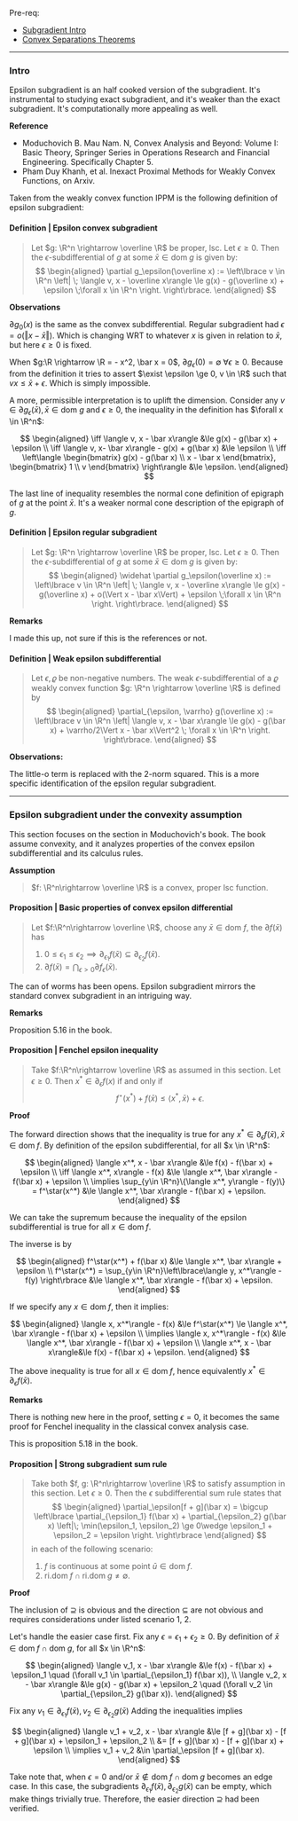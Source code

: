 Pre-req: 
- [Subgradient Intro](Subgradient%20Intro.md)
- [Convex Separations Theorems](../CVX%20Geometry/Strict%20Separations%20Theorem.md)


---
### **Intro**

Epsilon subgradient is an half cooked version of the subgradient. 
It's instrumental to studying exact subgradient, and it's weaker than the exact subgradient. 
It's computationally more appealing as well. 

**Reference**

- Moduchovich B. Mau Nam. N, Convex Analysis and Beyond: Volume I: Basic Theory, Springer Series in Operations Research and Financial Engineering. Specifically Chapter 5. 
- Pham Duy Khanh, et al. Inexact Proximal Methods for Weakly Convex Functions, on Arxiv. 

Taken from the weakly convex function IPPM is the following definition of epsilon subgradient: 

#### **Definition | Epsilon convex subgradient**
> Let $g: \R^n \rightarrow \overline \R$ be proper, lsc. 
> Let $\epsilon \ge 0$. 
> Then the $\epsilon$-subdifferential of $g$ at some $\bar x \in \text{dom}\;g$ is given by: 
> $$
> \begin{aligned}
>     \partial g_\epsilon(\overline x) := 
>     \left\lbrace
>         v \in \R^n \left| \; 
>             \langle v, x - \overline x\rangle \le 
>             g(x) - g(\overline x) + \epsilon \;\forall x \in \R^n
>         \right. 
>     \right\rbrace.
> \end{aligned}
> $$

**Observations**

$\partial g_0(x)$ is the same as the convex subdifferential. 
Regular subgradient had $\epsilon = o(\Vert x - \bar x\Vert)$. 
Which is changing WRT to whatever $x$ is given in relation to $\bar x$, but here $\epsilon \ge 0$ is fixed. 


When $g:\R \rightarrow \R = - x^2, \bar x = 0$, $\partial g_\epsilon(0) = \emptyset \;\forall \epsilon \ge 0$. 
Because from the definition it tries to assert $\exist \epsilon \ge 0, v \in \R$ such that $vx \le \bar x + \epsilon$. 
Which is simply impossible. 

A more, permissible interpretation is to uplift the dimension. 
Consider any $v \in \partial g_\epsilon(\bar x), \bar x \in \text{dom }g$ and $\epsilon \ge 0$, the inequality in the definition has $\forall x \in \R^n$: 

$$
\begin{aligned}
    \iff 
    \langle v, x - \bar x\rangle &\le g(x) - g(\bar x) + \epsilon 
    \\
    \iff 
    \langle v, x- \bar x\rangle - g(x) + g(\bar x) 
    &\le \epsilon
    \\
    \iff 
    \left\langle 
        \begin{bmatrix}
            g(x) - g(\bar x) \\ x - \bar x
        \end{bmatrix}, 
        \begin{bmatrix}
            1 \\ v
        \end{bmatrix}
    \right\rangle &\le \epsilon. 
\end{aligned}
$$

The last line of inequality resembles the normal cone definition of epigraph of $g$ at the point $\bar x$. 
It's a weaker normal cone description of the epigraph of $g$. 


#### **Definition | Epsilon regular subgradient**
> Let $g: \R^n \rightarrow \overline \R$ be proper, lsc. 
> Let $\epsilon \ge 0$. 
> Then the $\epsilon$-subdifferential of $g$ at some $\bar x \in \text{dom}\;g$ is given by: 
> $$
> \begin{aligned}
>     \widehat \partial g_\epsilon(\overline x) := 
>     \left\lbrace
>         v \in \R^n \left| \; 
>             \langle v, x - \overline x\rangle \le 
>             g(x) - g(\overline x) + o(\Vert x - \bar x\Vert) + \epsilon \;\forall x \in \R^n
>         \right. 
>     \right\rbrace.
> \end{aligned}
> $$


**Remarks**

I made this up, not sure if this is the references or not. 


#### **Definition | Weak epsilon subdifferential**
> Let $\epsilon, \varrho$ be non-negative numbers. 
> The weak $\epsilon$-subdifferential of a $\varrho$ weakly convex function $g: \R^n \rightarrow \overline \R$ is defined by 
> $$
> \begin{aligned}
>     \partial_{\epsilon, \varrho} g(\overline x) := 
>     \left\lbrace
>         v \in \R^n \left| 
>             \langle v, x - \bar x\rangle \le 
>             g(x) - g(\bar x) + \varrho/2\Vert x - \bar x\Vert^2 \; \forall x \in \R^n
>         \right.
>     \right\rbrace. 
> \end{aligned}
> $$

**Observations:**

The little-o term is replaced with the 2-norm squared. 
This is a more specific identification of the epsilon regular subgradient. 


---
### **Epsilon subgradient under the convexity assumption**

This section focuses on the section in Moduchovich's book. 
The book assume convexity, and it analyzes properties of the convex epsilon subdifferential and its calculus rules. 

**Assumption**

> $f: \R^n\rightarrow \overline \R$ is a convex, proper lsc function. 





#### **Proposition | Basic properties of convex epsilon differential**
> Let $f:\R^n\rightarrow \overline \R$, choose any $\bar x \in \text{dom }f$, the $\partial f(\bar x)$ has 
> 1. $0\le\epsilon_1\le \epsilon_2\implies \partial_{\epsilon_1}f(\bar x)\subseteq \partial_{\epsilon_2}f(\bar x)$. 
> 2. $\partial f(\bar x) = \bigcap_{\epsilon > 0}\partial f_\epsilon(\bar x)$. 


The can of worms has been opens. 
Epsilon subgradient mirrors the standard convex subgradient in an intriguing way. 

**Remarks**

Proposition 5.16 in the book. 

#### **Proposition | Fenchel epsilon inequality**
> Take $f:\R^n\rightarrow \overline \R$ as assumed in this section. 
> Let $\epsilon \ge 0$. 
> Then $x^* \in \partial_\epsilon f(x)$ if and only if 
> $$
>     f^\star(x^*) + f(\bar x) \le \langle x^*, \bar x\rangle + \epsilon.
> $$

**Proof**

The forward direction shows that the inequality is true for any $x^* \in \partial_\epsilon f(\bar x), \bar x \in \text{dom}\; f$. 
By definition of the epsilon subdifferential, for all $x \in \R^n$: 

$$
\begin{aligned}
    \langle x^*, x - \bar x\rangle 
    &\le f(x) - f(\bar x) + \epsilon
    \\
    \iff 
    \langle x^*, x\rangle - f(x) &\le 
    \langle x^*, \bar x\rangle - f(\bar x) + \epsilon
    \\
    \implies 
    \sup_{y\in \R^n}\{\langle x^*, y\rangle - f(y)\} = 
    f^\star(x^*) &\le 
    \langle x^*, \bar x\rangle - f(\bar x) + \epsilon. 
\end{aligned}
$$

We can take the supremum because the inequality of the epsilon subdifferential is true for all $x \in \text{dom}\; f$. 

The inverse is by 

$$
\begin{aligned}
    f^\star(x^*) + f(\bar x) 
    &\le \langle x^*, \bar x\rangle + \epsilon
    \\
    f^\star(x^*) = 
    \sup_{y\in \R^n}\left\lbrace\langle y, x^*\rangle - f(y) \right\rbrace
    &\le 
    \langle x^*, \bar x\rangle - f(\bar x)  + \epsilon. 
\end{aligned}
$$

If we specify any $x \in \text{dom}\; f$, then it implies: 

$$
\begin{aligned}
    \langle x, x^*\rangle - f(x) 
    &\le f^\star(x^*) 
    \le \langle x^*, \bar x\rangle - f(\bar x) + \epsilon
    \\
    \implies 
    \langle x, x^*\rangle - f(x) 
    &\le
    \langle x^*, \bar x\rangle - f(\bar x) + \epsilon
    \\
    \langle x^*, x - \bar x\rangle&\le 
    f(x) - f(\bar x) + \epsilon. 
\end{aligned}
$$

The above inequality is true for all $x\in \text{dom}\; f$, hence equivalently $x^*\in \partial_\epsilon f(\bar x)$. 

**Remarks**

There is nothing new here in the proof, setting $\epsilon = 0$, it becomes the same proof for Fenchel inequality in the classical convex analysis case. 

This is proposition 5.18 in the book. 


#### **Proposition | Strong subgradient sum rule**
> Take both $f, g: \R^n\rightarrow \overline \R$ to satisfy assumption in this section. 
> Let $\epsilon \ge 0$. 
> Then the $\epsilon$ subdifferential sum rule states that 
> $$
> \begin{aligned}
>     \partial_\epsilon[f + g](\bar x) = 
>     \bigcup \left\lbrace
>         \partial_{\epsilon_1} f(\bar x) + 
>         \partial_{\epsilon_2} g(\bar x) \left|\; 
>             \min(\epsilon_1, \epsilon_2) \ge 0\wedge 
>             \epsilon_1 + \epsilon_2 = \epsilon
>         \right.
>     \right\rbrace
> \end{aligned}
> $$
> in each of the following scenario: 
> 1. $f$ is continuous at some point $\bar u \in \text{dom}\; f$. 
> 2. $\text{ri.dom}\; f \cap \text{ri.dom}\;g \neq \emptyset$. 

**Proof**

The inclusion of $\supseteq$ is obvious and the direction $\subseteq$ are not obvious and requires considerations under listed scenario 1, 2. 

Let's handle the easier case first. 
Fix any $\epsilon = \epsilon_1 + \epsilon_2 \ge 0$. 
By definition of $\bar x \in \text{dom}\; f \cap \text{dom}\; g$, for all $x \in \R^n$: 

$$ 
\begin{aligned}
    \langle v_1, x - \bar x\rangle 
    &\le f(x) - f(\bar x) + \epsilon_1 \quad (\forall v_1 \in \partial_{\epsilon_1} f(\bar x)), 
    \\
    \langle v_2, x - \bar x\rangle 
    &\le g(x) - g(\bar x) + \epsilon_2 \quad (\forall v_2 \in \partial_{\epsilon_2} g(\bar x)). 
\end{aligned}
$$

Fix any $v_1 \in \partial_{\epsilon_1}f(\bar x), v_2 \in \partial_{\epsilon_2}g(\bar x)$
Adding the inequalities implies

$$
\begin{aligned}
    \langle v_1 + v_2, x - \bar x\rangle &\le 
    [f + g](\bar x)
    - 
    [f + g](\bar x) + \epsilon_1 + \epsilon_2
    \\
    &= 
    [f + g](\bar x)
    - 
    [f + g](\bar x) + \epsilon
    \\
    \implies 
    v_1 + v_2 &\in \partial_\epsilon [f + g](\bar x). 
\end{aligned}
$$

Take note that, when $\epsilon = 0$ and/or $\bar x \not\in \text{dom}\; f\cap \text{dom}\; g$ becomes an edge case.
In this case, the subgradients $\partial_{\epsilon_1} f(\bar x), \partial_{\epsilon_2} g(\bar x)$ can be empty, which make things trivially true. 
Therefore, the easier direction $\supseteq$ had been verified. 